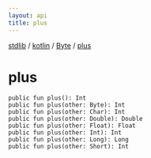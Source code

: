```yaml
---
layout: api
title: plus
---
```

[stdlib](../../index.html) / [kotlin](../index.html) / [Byte](index.html) / [plus](plus.html)

# plus

```
public fun plus(): Int
public fun plus(other: Byte): Int
public fun plus(other: Char): Int
public fun plus(other: Double): Double
public fun plus(other: Float): Float
public fun plus(other: Int): Int
public fun plus(other: Long): Long
public fun plus(other: Short): Int
```
